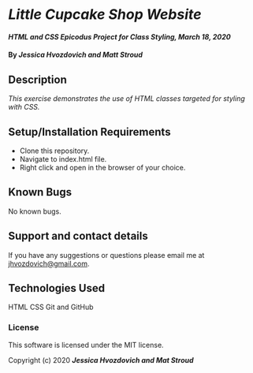 # _Little Cupcake Shop Website_

#### _HTML and CSS Epicodus Project for Class Styling, March 18, 2020_

#### By _**Jessica Hvozdovich and Matt Stroud**_

## Description

_This exercise demonstrates the use of HTML classes targeted for styling with CSS._

## Setup/Installation Requirements

* Clone this repository.
* Navigate to index.html file.
* Right click and open in the browser of your choice.


## Known Bugs

No known bugs.

## Support and contact details

If you have any suggestions or questions please email me at jhvozdovich@gmail.com.

## Technologies Used

HTML
CSS
Git and GitHub

### License

This software is licensed under the MIT license.

Copyright (c) 2020 **_Jessica Hvozdovich and Mat Stroud_**